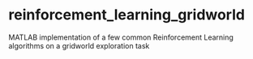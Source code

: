 # reinforcement_learning_gridworld
MATLAB implementation of a few common Reinforcement Learning algorithms on a gridworld exploration task
